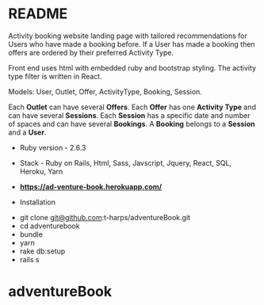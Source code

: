 # README

Activity booking website landing page with tailored recommendations for Users who have made a booking before. If a User has made a booking then offers are ordered by their preferred Activity Type.

Front end uses html with embedded ruby and bootstrap styling. The activity type filter is written in React.

Models: User, Outlet, Offer, ActivityType, Booking, Session.

Each **Outlet** can have several **Offers**. Each **Offer** has one **Activity Type** and can have several **Sessions**. Each **Session** has a specific date and number of spaces and can have several **Bookings**. A **Booking** belongs to a **Session** and a **User**.

* Ruby version - 2.6.3

* Stack - Ruby on Rails, Html, Sass, Javscript, Jquery, React, SQL, Heroku, Yarn

* **https://ad-venture-book.herokuapp.com/**

* Installation
- git clone git@github.com:t-harps/adventureBook.git
- cd adventurebook
- bundle
- yarn
- rake db:setup
- rails s

# adventureBook
